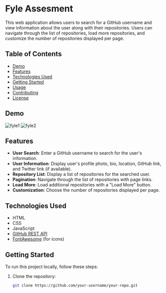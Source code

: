 # Fyle Assesment

This web application allows users to search for a GitHub username and view information about the user along with their repositories. Users can navigate through the list of repositories, load more repositories, and customize the number of repositories displayed per page.

## Table of Contents

- [Demo](#demo)
- [Features](#features)
- [Technologies Used](#technologies-used)
- [Getting Started](#getting-started)
- [Usage](#usage)
- [Contributing](#contributing)
- [License](#license)

## Demo

![fyle1](https://github.com/RishabhSoni01/Fyle_Assessment/assets/80063042/c54ea984-ef3a-41a0-8cb3-f7b3489ca014)
![fyle2](https://github.com/RishabhSoni01/Fyle_Assessment/assets/80063042/3d1298e5-93c7-4fc9-beae-d3aacc7ed66f)


## Features

- **User Search**: Enter a GitHub username to search for the user's information.
- **User Information**: Display user's profile photo, bio, location, GitHub link, and Twitter link (if available).
- **Repository List**: Display a list of repositories for the searched user.
- **Pagination**: Navigate through the list of repositories with page links.
- **Load More**: Load additional repositories with a "Load More" button.
- **Customization**: Choose the number of repositories displayed per page.

## Technologies Used

- HTML
- CSS
- JavaScript
- [GitHub REST API](https://developer.github.com/v3/)
- [FontAwesome](https://fontawesome.com/) (for icons)

## Getting Started

To run this project locally, follow these steps:

1. Clone the repository:

   ```bash
   git clone https://github.com/your-username/your-repo.git
